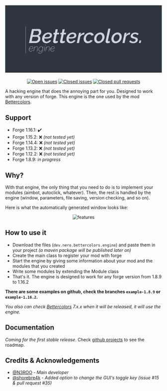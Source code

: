 <h3 align="center">
  <img src=".github/header_engine.png">
</h3>

<p align="center">
    <a href="https://img.shields.io/github/issues/n3roo/bettercolorsengine.svg"><img alt="Open issues" src="https://img.shields.io/github/issues/n3roo/bettercolorsengine.svg"/></a>
    <a href="https://img.shields.io/github/issues-closed-raw/n3roo/bettercolorsengine.svg"><img alt="Closed issues" src="https://img.shields.io/github/issues-closed-raw/n3roo/bettercolorsengine.svg"/></a>
    <a href="https://img.shields.io/github/issues-pr-closed/n3roo/bettercolorsengine.svg"><img alt="Closed pull requests" src="https://img.shields.io/github/issues-pr-closed/n3roo/bettercolorsengine.svg"/></a>
</p>

A hacking engine that does the annoying part for you. Designed to work with any version of forge.
This engine is the one used by the mod [Bettercolors](https://github.com/N3ROO/Bettercolors).

## Support

- Forge 1.16.1: :heavy_check_mark:
- Forge 1.15.2: :x: *(not tested yet)*
- Forge 1.14.4: :x: *(not tested yet)*
- Forge 1.13.2: :x: *(not tested yet)*
- Forge 1.12.2: :x: *(not tested yet)*
- Forge 1.8.9: *in progress*

## Why?

With that engine, the only thing that you need to do is to implement your modules (aimbot, autoclick, whatever). Then, the rest
is handled by the engine (window, parameters, file saving, version checking, and so on).

Here is what the automatically generated window looks like:

<p align="center">
    <img alt="features" src="https://raw.githubusercontent.com/N3ROO/Bettercolors/MC_1.8.9/.github/features_main_crop500.png" />
</p>

## How to use it

- Download the files (`dev.nero.bettercolors.engine`) and paste them in your project *(a maven package will be published later on)*
- Create the main class to register your mod with forge
- Start the engine by giving some information about your mod and the modules that you created
- Write some modules by extending the Module class
- That's it. The engine is designed to work for any forge version from 1.8.9 to 1.16.2

**There are some examples on github, check the branches `example-1.8.9` or `example-1.16.2`.**

*You also can check [Bettercolors](https://github.com/N3ROO/Bettercolors) 7.x.x when it will be released, it will use the engine.*

## Documentation

*Coming for the first stable release*.
Check [github projects](https://github.com/N3ROO/BettercolorsEngine/projects) to see the roadmap.

## Credits & Acknowledgements

- [@N3ROO](https://github.com/N3ROO)  - *Main developer*
- [@shorebre4k](https://github.com/shorebre4k) - *Added option to change the GUI's toggle key (issue #15 & pull request #35)*
